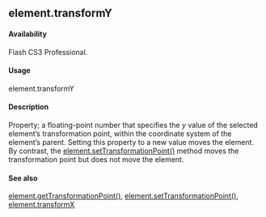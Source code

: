 ## element.transformY

#### Availability

Flash CS3 Professional.

#### Usage

element.transformY

#### Description

Property; a floating-point number that specifies the *y* value of the selected element’s transformation point, within the coordinate system of the element’s parent. Setting this property to a new value moves the element. By contrast, the [element.setTransformationPoint()](#!AdobeDocs/developers-animatesdk-docs/master/Element_object/elemen19.md) method moves the transformation point but does not move the element.

#### See also

[element.getTransformationPoint()](#!AdobeDocs/developers-animatesdk-docs/master/Element_object/element4.md), [element.setTransformationPoint()](#!AdobeDocs/developers-animatesdk-docs/master/Element_object/elemen19.md), [element.transformX](#!AdobeDocs/developers-animatesdk-docs/master/Element_object/elemen23.md)
